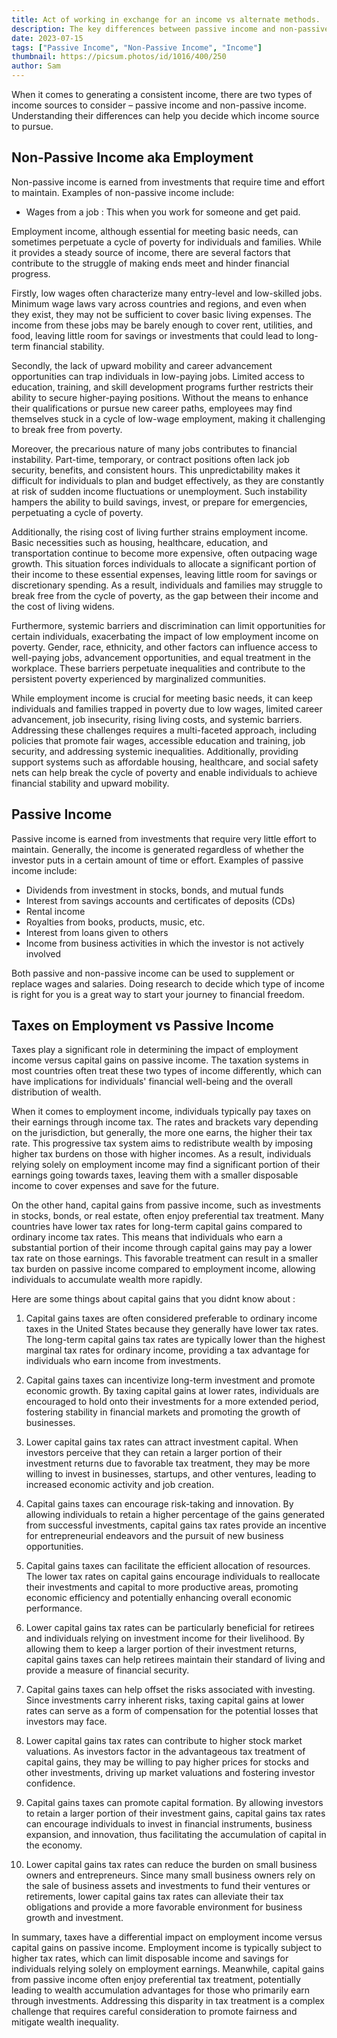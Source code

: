 ```yaml
---
title: Act of working in exchange for an income vs alternate methods.
description: The key differences between passive income and non-passive income sources of income.
date: 2023-07-15
tags: ["Passive Income", "Non-Passive Income", "Income"]
thumbnail: https://picsum.photos/id/1016/400/250
author: Sam
---
```



<!-- # Passive Income vs. Non-Passive Income -->

When it comes to generating a consistent income, there are two types of income sources to consider – passive income and non-passive income. Understanding their differences can help you decide which income source to pursue. 


## Non-Passive Income aka Employment

Non-passive income is earned from investments that require time and effort to maintain. Examples of non-passive income include: 

* Wages from a job : This when you work for someone and get paid.

Employment income, although essential for meeting basic needs, can sometimes perpetuate a cycle of poverty for individuals and families. While it provides a steady source of income, there are several factors that contribute to the struggle of making ends meet and hinder financial progress.

Firstly, low wages often characterize many entry-level and low-skilled jobs. Minimum wage laws vary across countries and regions, and even when they exist, they may not be sufficient to cover basic living expenses. The income from these jobs may be barely enough to cover rent, utilities, and food, leaving little room for savings or investments that could lead to long-term financial stability.

Secondly, the lack of upward mobility and career advancement opportunities can trap individuals in low-paying jobs. Limited access to education, training, and skill development programs further restricts their ability to secure higher-paying positions. Without the means to enhance their qualifications or pursue new career paths, employees may find themselves stuck in a cycle of low-wage employment, making it challenging to break free from poverty.

Moreover, the precarious nature of many jobs contributes to financial instability. Part-time, temporary, or contract positions often lack job security, benefits, and consistent hours. This unpredictability makes it difficult for individuals to plan and budget effectively, as they are constantly at risk of sudden income fluctuations or unemployment. Such instability hampers the ability to build savings, invest, or prepare for emergencies, perpetuating a cycle of poverty.

Additionally, the rising cost of living further strains employment income. Basic necessities such as housing, healthcare, education, and transportation continue to become more expensive, often outpacing wage growth. This situation forces individuals to allocate a significant portion of their income to these essential expenses, leaving little room for savings or discretionary spending. As a result, individuals and families may struggle to break free from the cycle of poverty, as the gap between their income and the cost of living widens.

Furthermore, systemic barriers and discrimination can limit opportunities for certain individuals, exacerbating the impact of low employment income on poverty. Gender, race, ethnicity, and other factors can influence access to well-paying jobs, advancement opportunities, and equal treatment in the workplace. These barriers perpetuate inequalities and contribute to the persistent poverty experienced by marginalized communities.

While employment income is crucial for meeting basic needs, it can keep individuals and families trapped in poverty due to low wages, limited career advancement, job insecurity, rising living costs, and systemic barriers. Addressing these challenges requires a multi-faceted approach, including policies that promote fair wages, accessible education and training, job security, and addressing systemic inequalities. Additionally, providing support systems such as affordable housing, healthcare, and social safety nets can help break the cycle of poverty and enable individuals to achieve financial stability and upward mobility.

## Passive Income

Passive income is earned from investments that require very little effort to maintain. Generally, the income is generated regardless of whether the investor puts in a certain amount of time or effort. Examples of passive income include:

* Dividends from investment in stocks, bonds, and mutual funds
* Interest from savings accounts and certificates of deposits (CDs)
* Rental income 
* Royalties from books, products, music, etc.
* Interest from loans given to others
* Income from business activities in which the investor is not actively involved 


Both passive and non-passive income can be used to supplement or replace wages and salaries. Doing research to decide which type of income is right for you is a great way to start your journey to financial freedom.



## Taxes on Employment vs Passive Income

Taxes play a significant role in determining the impact of employment income versus capital gains on passive income. The taxation systems in most countries often treat these two types of income differently, which can have implications for individuals' financial well-being and the overall distribution of wealth.

When it comes to employment income, individuals typically pay taxes on their earnings through income tax. The rates and brackets vary depending on the jurisdiction, but generally, the more one earns, the higher their tax rate. This progressive tax system aims to redistribute wealth by imposing higher tax burdens on those with higher incomes. As a result, individuals relying solely on employment income may find a significant portion of their earnings going towards taxes, leaving them with a smaller disposable income to cover expenses and save for the future.

On the other hand, capital gains from passive income, such as investments in stocks, bonds, or real estate, often enjoy preferential tax treatment. Many countries have lower tax rates for long-term capital gains compared to ordinary income tax rates. This means that individuals who earn a substantial portion of their income through capital gains may pay a lower tax rate on those earnings. This favorable treatment can result in a smaller tax burden on passive income compared to employment income, allowing individuals to accumulate wealth more rapidly.


Here are some things about capital gains that you didnt know about :

1. Capital gains taxes are often considered preferable to ordinary income taxes in the United States because they generally have lower tax rates. The long-term capital gains tax rates are typically lower than the highest marginal tax rates for ordinary income, providing a tax advantage for individuals who earn income from investments.

2. Capital gains taxes can incentivize long-term investment and promote economic growth. By taxing capital gains at lower rates, individuals are encouraged to hold onto their investments for a more extended period, fostering stability in financial markets and promoting the growth of businesses.

3. Lower capital gains tax rates can attract investment capital. When investors perceive that they can retain a larger portion of their investment returns due to favorable tax treatment, they may be more willing to invest in businesses, startups, and other ventures, leading to increased economic activity and job creation.

4. Capital gains taxes can encourage risk-taking and innovation. By allowing individuals to retain a higher percentage of the gains generated from successful investments, capital gains tax rates provide an incentive for entrepreneurial endeavors and the pursuit of new business opportunities.

5. Capital gains taxes can facilitate the efficient allocation of resources. The lower tax rates on capital gains encourage individuals to reallocate their investments and capital to more productive areas, promoting economic efficiency and potentially enhancing overall economic performance.

6. Lower capital gains tax rates can be particularly beneficial for retirees and individuals relying on investment income for their livelihood. By allowing them to keep a larger portion of their investment returns, capital gains taxes can help retirees maintain their standard of living and provide a measure of financial security.

7. Capital gains taxes can help offset the risks associated with investing. Since investments carry inherent risks, taxing capital gains at lower rates can serve as a form of compensation for the potential losses that investors may face.

8. Lower capital gains tax rates can contribute to higher stock market valuations. As investors factor in the advantageous tax treatment of capital gains, they may be willing to pay higher prices for stocks and other investments, driving up market valuations and fostering investor confidence.

9. Capital gains taxes can promote capital formation. By allowing investors to retain a larger portion of their investment gains, capital gains tax rates can encourage individuals to invest in financial instruments, business expansion, and innovation, thus facilitating the accumulation of capital in the economy.

10. Lower capital gains tax rates can reduce the burden on small business owners and entrepreneurs. Since many small business owners rely on the sale of business assets and investments to fund their ventures or retirements, lower capital gains tax rates can alleviate their tax obligations and provide a more favorable environment for business growth and investment.


In summary, taxes have a differential impact on employment income versus capital gains on passive income. Employment income is typically subject to higher tax rates, which can limit disposable income and savings for individuals relying solely on employment earnings. Meanwhile, capital gains from passive income often enjoy preferential tax treatment, potentially leading to wealth accumulation advantages for those who primarily earn through investments. Addressing this disparity in tax treatment is a complex challenge that requires careful consideration to promote fairness and mitigate wealth inequality.
